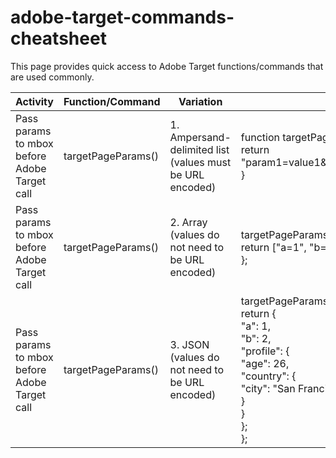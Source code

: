# adobe-target-commands-cheatsheet

This page provides quick access to Adobe Target functions/commands that are used commonly. 

| Activity      | Function/Command | Variation | Syntax |
| -----------   | -----------      | --------- | ------ |
| Pass params to mbox before Adobe Target call      | targetPageParams()       | 1. Ampersand-delimited list (values must be URL encoded) | function targetPageParams(){  <br>return "param1=value1&param2=value2&p3=hello%20world";<br>} |
| Pass params to mbox before Adobe Target call      | targetPageParams()       | 2. Array (values do not need to be URL encoded) | targetPageParams = function() { <br>return ["a=1", "b=2", "c=hello world"]; <br> }; |
| Pass params to mbox before Adobe Target call      | targetPageParams()       | 3. JSON (values do not need to be URL encoded) | targetPageParams = function() { <br>return { <br>"a": 1, <br>"b": 2, <br>"profile": { <br>"age": 26, <br>"country": { <br>"city": "San Francisco" <br>} <br>} <br>}; <br>}; |
